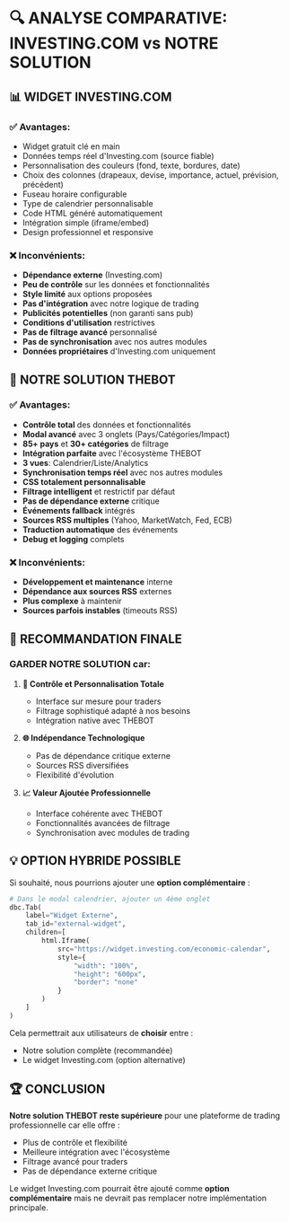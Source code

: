 # 🔍 ANALYSE COMPARATIVE: INVESTING.COM vs NOTRE SOLUTION

## 📊 WIDGET INVESTING.COM

### ✅ Avantages:
- Widget gratuit clé en main
- Données temps réel d'Investing.com (source fiable)
- Personnalisation des couleurs (fond, texte, bordures, date)
- Choix des colonnes (drapeaux, devise, importance, actuel, prévision, précédent)
- Fuseau horaire configurable
- Type de calendrier personnalisable
- Code HTML généré automatiquement
- Intégration simple (iframe/embed)
- Design professionnel et responsive

### ❌ Inconvénients:
- **Dépendance externe** (Investing.com)
- **Peu de contrôle** sur les données et fonctionnalités
- **Style limité** aux options proposées
- **Pas d'intégration** avec notre logique de trading
- **Publicités potentielles** (non garanti sans pub)
- **Conditions d'utilisation** restrictives
- **Pas de filtrage avancé** personnalisé
- **Pas de synchronisation** avec nos autres modules
- **Données propriétaires** d'Investing.com uniquement

## 🚀 NOTRE SOLUTION THEBOT

### ✅ Avantages:
- **Contrôle total** des données et fonctionnalités
- **Modal avancé** avec 3 onglets (Pays/Catégories/Impact)
- **85+ pays** et **30+ catégories** de filtrage
- **Intégration parfaite** avec l'écosystème THEBOT
- **3 vues**: Calendrier/Liste/Analytics
- **Synchronisation temps réel** avec nos autres modules
- **CSS totalement personnalisable**
- **Filtrage intelligent** et restrictif par défaut
- **Pas de dépendance externe** critique
- **Événements fallback** intégrés
- **Sources RSS multiples** (Yahoo, MarketWatch, Fed, ECB)
- **Traduction automatique** des événements
- **Debug et logging** complets

### ❌ Inconvénients:
- **Développement et maintenance** interne
- **Dépendance aux sources RSS** externes
- **Plus complexe** à maintenir
- **Sources parfois instables** (timeouts RSS)

## 🎯 RECOMMANDATION FINALE

### **GARDER NOTRE SOLUTION** car:

1. **🔧 Contrôle et Personnalisation Totale**
   - Interface sur mesure pour traders
   - Filtrage sophistiqué adapté à nos besoins
   - Intégration native avec THEBOT

2. **🌐 Indépendance Technologique**
   - Pas de dépendance critique externe
   - Sources RSS diversifiées
   - Flexibilité d'évolution

3. **📈 Valeur Ajoutée Professionnelle**
   - Interface cohérente avec THEBOT
   - Fonctionnalités avancées de filtrage
   - Synchronisation avec modules de trading

## 💡 OPTION HYBRIDE POSSIBLE

Si souhaité, nous pourrions ajouter une **option complémentaire** :

```python
# Dans le modal calendrier, ajouter un 4ème onglet
dbc.Tab(
    label="Widget Externe",
    tab_id="external-widget",
    children=[
        html.Iframe(
            src="https://widget.investing.com/economic-calendar",
            style={
                "width": "100%", 
                "height": "600px",
                "border": "none"
            }
        )
    ]
)
```

Cela permettrait aux utilisateurs de **choisir** entre :
- Notre solution complète (recommandée)
- Le widget Investing.com (option alternative)

## 🏆 CONCLUSION

**Notre solution THEBOT reste supérieure** pour une plateforme de trading professionnelle car elle offre :
- Plus de contrôle et flexibilité
- Meilleure intégration avec l'écosystème
- Filtrage avancé pour traders
- Pas de dépendance externe critique

Le widget Investing.com pourrait être ajouté comme **option complémentaire** mais ne devrait pas remplacer notre implémentation principale.